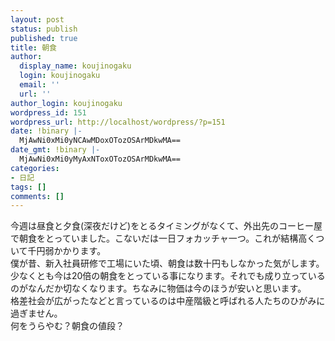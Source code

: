 ```yaml
---
layout: post
status: publish
published: true
title: 朝食
author:
  display_name: koujinogaku
  login: koujinogaku
  email: ''
  url: ''
author_login: koujinogaku
wordpress_id: 151
wordpress_url: http://localhost/wordpress/?p=151
date: !binary |-
  MjAwNi0xMi0yNCAwMDoxOTozOSArMDkwMA==
date_gmt: !binary |-
  MjAwNi0xMi0yMyAxNToxOTozOSArMDkwMA==
categories:
- 日記
tags: []
comments: []
---
```

<p>今週は昼食と夕食(深夜だけど)をとるタイミングがなくて、外出先のコーヒー屋で朝食をとっていました。こないだは一日フォカッチャ一つ。これが結構高くついて千円弱かかります。<br />
僕が昔、新入社員研修で工場にいた頃、朝食は数十円もしなかった気がします。少なくとも今は20倍の朝食をとっている事になります。それでも成り立っているのがなんだか切なくなります。ちなみに物価は今のほうが安いと思います。<br />
格差社会が広がったなどと言っているのは中産階級と呼ばれる人たちのひがみに過ぎません。<br />
何をうらやむ？朝食の値段？</p>
